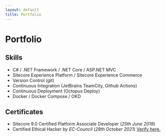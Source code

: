 ```yaml
---
layout: default
title: Portfolio
---
```


# Portfolio

## Skills

* C# / .NET Framework / .NET Core / ASP.NET MVC
* Sitecore Experience Platform / Sitecore Experience Commerce
* Version Control (git)
* Continuous Integration (JetBrains TeamCity, Github Actions)
* Continuous Deployment (Octopus Deploy)
* Docker / Docker Compose / OKD

## Certificates

* Sitecore 9.0 Certified Platform Associate Developer (_25th June 2019_)
* Certified Ethical Hacker _by EC-Council_ (_28th October 2021_) [Verify here.](https://aspen.eccouncil.org/VerifyBadge?type=certification&a=iEvhc/18Iylg5oRaw/vDDU/0dRmLnbScrSPyBaQUbuw=)
